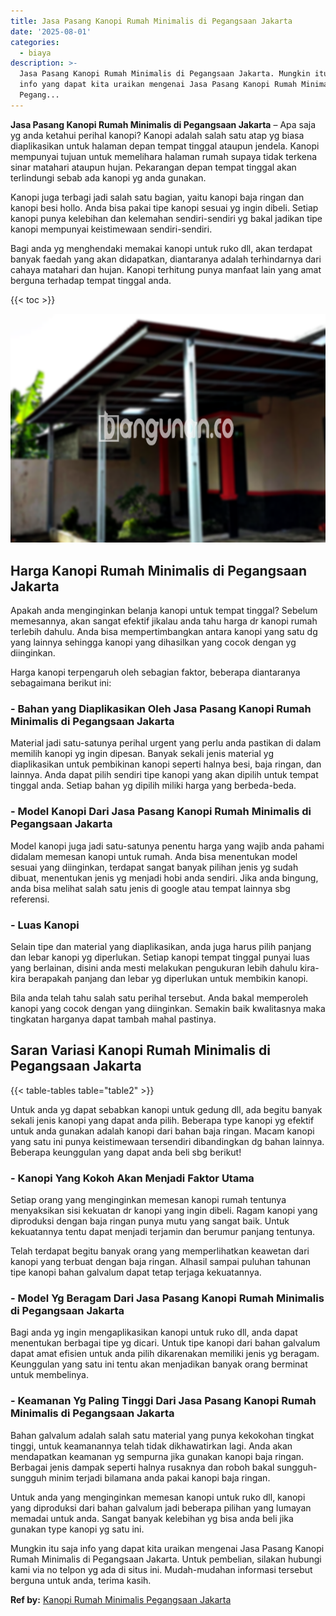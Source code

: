 ```yaml
---
title: Jasa Pasang Kanopi Rumah Minimalis di Pegangsaan Jakarta
date: '2025-08-01'
categories:
  - biaya
description: >-
  Jasa Pasang Kanopi Rumah Minimalis di Pegangsaan Jakarta. Mungkin itu saja
  info yang dapat kita uraikan mengenai Jasa Pasang Kanopi Rumah Minimalis di
  Pegang...
---
```


**Jasa Pasang Kanopi Rumah Minimalis di Pegangsaan Jakarta** – Apa saja yg anda ketahui perihal kanopi? Kanopi adalah salah satu atap yg biasa diaplikasikan untuk halaman depan tempat tinggal ataupun jendela. Kanopi mempunyai tujuan untuk memelihara halaman rumah supaya tidak terkena sinar matahari ataupun hujan. Pekarangan depan tempat tinggal akan terlindungi sebab ada kanopi yg anda gunakan.

Kanopi juga terbagi jadi salah satu bagian, yaitu kanopi baja ringan dan kanopi besi hollo. Anda bisa pakai tipe kanopi sesuai yg ingin dibeli. Setiap kanopi punya kelebihan dan kelemahan sendiri-sendiri yg bakal jadikan tipe kanopi mempunyai keistimewaan sendiri-sendiri.

Bagi anda yg menghendaki memakai kanopi untuk ruko dll, akan terdapat banyak faedah yang akan didapatkan, diantaranya adalah terhindarnya dari cahaya matahari dan hujan. Kanopi terhitung punya manfaat lain yang amat berguna terhadap tempat tinggal anda.

{{< toc >}}

![Jasa Pasang Kanopi Rumah Minimalis di Pegangsaan Jakarta](/images/harga-kanopi-minimalis-51.png)

## Harga Kanopi Rumah Minimalis di Pegangsaan Jakarta

Apakah anda menginginkan belanja kanopi untuk tempat tinggal? Sebelum memesannya, akan sangat efektif jikalau anda tahu harga dr kanopi rumah terlebih dahulu. Anda bisa mempertimbangkan antara kanopi yang satu dg yang lainnya sehingga kanopi yang dihasilkan yang cocok dengan yg diinginkan.

Harga kanopi terpengaruh oleh sebagian faktor, beberapa diantaranya sebagaimana berikut ini:

### \- Bahan yang Diaplikasikan Oleh Jasa Pasang Kanopi Rumah Minimalis di Pegangsaan Jakarta

Material jadi satu-satunya perihal urgent yang perlu anda pastikan di dalam memilih kanopi yg ingin dipesan. Banyak sekali jenis material yg diaplikasikan untuk pembikinan kanopi seperti halnya besi, baja ringan, dan lainnya. Anda dapat pilih sendiri tipe kanopi yang akan dipilih untuk tempat tinggal anda. Setiap bahan yg dipilih miliki harga yang berbeda-beda.

### \- Model Kanopi Dari Jasa Pasang Kanopi Rumah Minimalis di Pegangsaan Jakarta

Model kanopi juga jadi satu-satunya penentu harga yang wajib anda pahami didalam memesan kanopi untuk rumah. Anda bisa menentukan model sesuai yang diinginkan, terdapat sangat banyak pilihan jenis yg sudah dibuat, menentukan jenis yg menjadi hobi anda sendiri. Jika anda bingung, anda bisa melihat salah satu jenis di google atau tempat lainnya sbg referensi.

### \- Luas Kanopi

Selain tipe dan material yang diaplikasikan, anda juga harus pilih panjang dan lebar kanopi yg diperlukan. Setiap kanopi tempat tinggal punyai luas yang berlainan, disini anda mesti melakukan pengukuran lebih dahulu kira-kira berapakah panjang dan lebar yg diperlukan untuk membikin kanopi.

Bila anda telah tahu salah satu perihal tersebut. Anda bakal memperoleh kanopi yang cocok dengan yang diinginkan. Semakin baik kwalitasnya maka tingkatan harganya dapat tambah mahal pastinya.

## Saran Variasi Kanopi Rumah Minimalis di Pegangsaan Jakarta

{{< table-tables table="table2" >}}

Untuk anda yg dapat sebabkan kanopi untuk gedung dll, ada begitu banyak sekali jenis kanopi yang dapat anda pilih. Beberapa type kanopi yg efektif untuk anda gunakan adalah kanopi dari bahan baja ringan. Macam kanopi yang satu ini punya keistimewaan tersendiri dibandingkan dg bahan lainnya. Beberapa keunggulan yang dapat anda beli sbg berikut!

### \- Kanopi Yang Kokoh Akan Menjadi Faktor Utama

Setiap orang yang menginginkan memesan kanopi rumah tentunya menyaksikan sisi kekuatan dr kanopi yang ingin dibeli. Ragam kanopi yang diproduksi dengan baja ringan punya mutu yang sangat baik. Untuk kekuatannya tentu dapat menjadi terjamin dan berumur panjang tentunya.

Telah terdapat begitu banyak orang yang memperlihatkan keawetan dari kanopi yang terbuat dengan baja ringan. Alhasil sampai puluhan tahunan tipe kanopi bahan galvalum dapat tetap terjaga kekuatannya.

### \- Model Yg Beragam Dari Jasa Pasang Kanopi Rumah Minimalis di Pegangsaan Jakarta

Bagi anda yg ingin mengaplikasikan kanopi untuk ruko dll, anda dapat menentukan berbagai tipe yg dicari. Untuk tipe kanopi dari bahan galvalum dapat amat efisien untuk anda pilih dikarenakan memiliki jenis yg beragam. Keunggulan yang satu ini tentu akan menjadikan banyak orang berminat untuk membelinya.

### \- Keamanan Yg Paling Tinggi Dari Jasa Pasang Kanopi Rumah Minimalis di Pegangsaan Jakarta

Bahan galvalum adalah salah satu material yang punya kekokohan tingkat tinggi, untuk keamanannya telah tidak dikhawatirkan lagi. Anda akan mendapatkan keamanan yg sempurna jika gunakan kanopi baja ringan. Berbagai jenis dampak seperti halnya rusaknya dan roboh bakal sungguh-sungguh minim terjadi bilamana anda pakai kanopi baja ringan.

Untuk anda yang menginginkan memesan kanopi untuk ruko dll, kanopi yang diproduksi dari bahan galvalum jadi beberapa pilihan yang lumayan memadai untuk anda. Sangat banyak kelebihan yg bisa anda beli jika gunakan type kanopi yg satu ini.

Mungkin itu saja info yang dapat kita uraikan mengenai Jasa Pasang Kanopi Rumah Minimalis di Pegangsaan Jakarta. Untuk pembelian, silakan hubungi kami via no telpon yg ada di situs ini. Mudah-mudahan informasi tersebut berguna untuk anda, terima kasih.

**Ref by:**  [Kanopi Rumah Minimalis Pegangsaan Jakarta](https://id.wikipedia.org/wiki/Kanopi)
